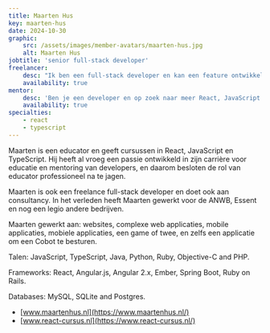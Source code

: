 ```yaml
---
title: Maarten Hus
key: maarten-hus
date: 2024-10-30
graphic:
    src: /assets/images/member-avatars/maarten-hus.jpg
    alt: Maarten Hus
jobtitle: 'senior full-stack developer'
freelancer: 
    desc: "Ik ben een full-stack developer en kan een feature ontwikkelen van back-end tot front-end. Ik hou er ook van om junior developers te coachen naar hun next level."
    availability: true
mentor: 
    desc: 'Ben je een developer en op zoek naar meer React, JavaScript of TypeScript kennis? Of wil je gewoon even sparren? Of heb je een hele specifieke vraag? Neem dan contact met me op! <a href="mailto:info@maartenhus.nl">Je kan me altijd mailen</a>!'
    availability: true
specialties:
    - react
    - typescript
---
```


Maarten is een educator en geeft cursussen in React, JavaScript en TypeScript. 
Hij heeft al vroeg een passie ontwikkeld in zijn carrière voor educatie 
en mentoring van developers, en daarom besloten de rol van 
educator professioneel na te jagen. 

Maarten is ook een freelance full-stack developer en doet ook aan consultancy.
In het verleden heeft Maarten gewerkt voor de ANWB, Essent en nog een 
legio andere bedrijven.


Maarten gewerkt aan: websites, complexe web applicaties, mobile 
applicaties, mobiele applicaties, een game of twee, en zelfs een 
applicatie om een Cobot te besturen.

Talen: JavaScript, TypeScript, Java, Python, 
Ruby, Objective-C and PHP.

Frameworks: React, Angular.js, Angular 2.x, Ember, Spring Boot, 
Ruby on Rails.

Databases: MySQL, SQLite and Postgres.

- [www.maartenhus.nl](https://www.maartenhus.nl/)
- [www.react-cursus.nl](https://www.react-cursus.nl/)